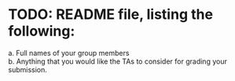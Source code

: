 # TODO: README file, listing the following: 
  a. Full names of your group members  
  b. Anything that you would like the TAs to consider for grading your submission. 
